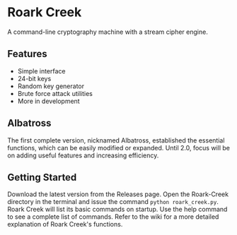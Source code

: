 # Roark Creek
A command-line cryptography machine with a stream cipher engine.
## Features
* Simple interface
* 24-bit keys
* Random key generator
* Brute force attack utilities
* More in development
## Albatross
The first complete version, nicknamed Albatross, established the essential functions, which can be easily modified or expanded.
Until 2.0, focus will be on adding useful features and increasing efficiency.
## Getting Started
Download the latest version from the Releases page. Open the Roark-Creek directory in the terminal and issue the command `python roark_creek.py`.
Roark Creek will list its basic commands on startup. Use the help command to see a complete list of commands.
Refer to the wiki for a more detailed explanation of Roark Creek's functions.
